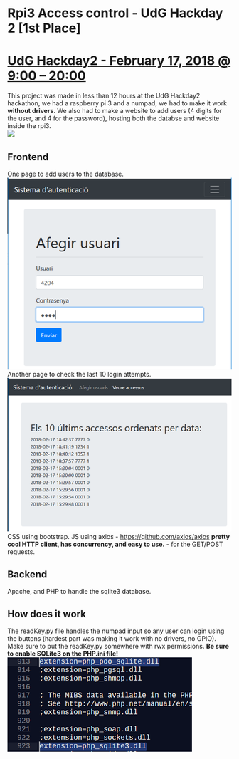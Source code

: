 # Rpi3 Access control - UdG Hackday 2 [1st Place]
# [UdG Hackday2 - February 17, 2018 @ 9:00 – 20:00](http://hackday.udg.edu/)
This project was made in less than 12 hours at the UdG Hackday2 hackathon,
we had a raspberry pi 3 and a numpad, we had to make it work <b>without drivers</b>.
We also had to make a website to add users (4 digits for the user, and 4 for the password),
hosting both the databse and website inside the rpi3.
<br>
<img src="img_repo/0.PNG">
<br>


## Frontend
One page to add users to the database.
<br>
<img src="img_repo/1.PNG">
<br>
Another page to check the last 10 login attempts.
<br>
<img src="img_repo/2.PNG">
<br>
CSS using bootstrap. 
JS using axios - https://github.com/axios/axios <b>pretty cool HTTP client, has concurrency, and easy to use.</b> - for the GET/POST requests.

## Backend
Apache, and PHP to handle the sqlite3 database.

## How does it work
The readKey.py file handles the numpad input so any user can login using the buttons 
(hardest part was making it work with no drivers, no GPIO).
Make sure to put the readKey.py somewhere with rwx permissions.
<b>Be sure to enable SQLite3 on the PHP.ini file!</b>
<br>
<img src="img_repo/3.PNG">
<br>
